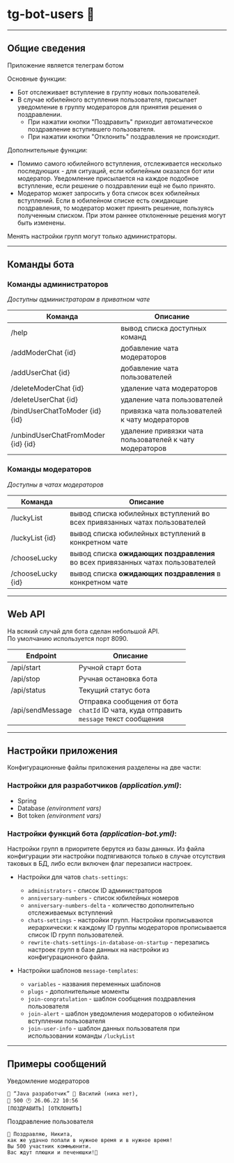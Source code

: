 # tg-bot-users 🤖

---
## Общие сведения
Приложение является телеграм ботом


Основные функции:
  * Бот отслеживает вступление в группу новых пользователей.
  * В случае юбилейного вступления пользователя, присылает уведомление в группу модераторов для принятия решения о поздравлении.
    * При нажатии кнопки "Поздравить" приходит автоматическое поздравление вступившего пользователя.
    * При нажатии кнопки "Отклонить" поздравления не происходит.


Дополнительные функции:
  * Помимо самого юбилейного вступления, отслеживается несколько последующих - для ситуаций, если юбилейным оказался бот или модератор. Уведомление присылается на каждое подобное вступление, если решение о поздравлении ещё не было принято.
  * Модератор может запросить у бота список всех юбилейных вступлений. Если в юбилейном списке есть ожидающие поздравления, то модератор может принять решение, пользуясь полученным списком. При этом раннее отклоненные решения могут быть изменены. 


Менять настройки групп могут только администраторы.


---
## Команды бота

### Команды администраторов
_Доступны администраторам в приватном чате_

| Команда                            | Описание                                                |
|------------------------------------|---------------------------------------------------------|
| /help                              | вывод списка доступных команд                           |
| /addModerChat {id}                 | добавление чата модераторов                             |
| /addUserChat {id}                  | добавление чата пользователей                           |
| /deleteModerChat {id}              | удаление чата модераторов                               |
| /deleteUserChat {id}               | удаление чата пользователей                             |
| /bindUserChatToModer {id} {id}     | привязка чата пользователей к чату модераторов          |
| /unbindUserChatFromModer {id} {id} | удаление привязки чата пользователей к чату модераторов |


### Команды модераторов
_Доступны в чатах модераторов_

| Команда             | Описание                                                                        |
|---------------------|---------------------------------------------------------------------------------|
| /luckyList          | вывод списка юбилейных вступлений во всех привязанных чатах пользователей       |
| /luckyList {id}     | вывод списка юбилейных вступлений в конкретном чате                             |
| /chooseLucky        | вывод списка **ожидающих поздравления** во всех привязанных чатах пользователей |
| /chooseLucky {id}   | вывод списка **ожидающих поздравления** в конкретном чате                       |


---
## Web API
На всякий случай для бота сделан небольшой API.<br/>По умолчанию используется порт 8090.

| Endpoint         | Описание                                                                                        |
|------------------|-------------------------------------------------------------------------------------------------|
| /api/start       | Ручной старт бота                                                                               |
| /api/stop        | Ручная остановка бота                                                                           |
| /api/status      | Текущий статус бота                                                                             |
| /api/sendMessage | Отправка сообщения от бота<br/> `chatId` ID чата, куда отправить<br/> `message` текст сообщения |


---
## Настройки приложения

Конфигурационные файлы приложения разделены на две части:
### Настройки для разработчиков _(application.yml)_:
  * Spring
  * Database _(environment vars)_
  * Bot token _(environment vars)_


### Настройки функций бота _(application-bot.yml)_:
Настройки групп в приоритете берутся из базы данных. Из файла конфигурации эти настройки подтягиваются только в случае отсутствия таковых в БД, либо если включен флаг перезаписи настроек.

  * Настройки для чатов `chats-settings`:
    * `administrators` - список ID администраторов
    * `anniversary-numbers` - список юбилейных номеров
    * `anniversary-numbers-delta` - количество дополнительно отслеживаемых вступлений
    * `chats-settings` - настройки групп. Настройки прописываются иерархически: к каждому ID группы модераторов прописывается список ID групп пользователей.
    * `rewrite-chats-settings-in-database-on-startup` - перезапись настроек групп в базе данных на настройки из конфигурационного файла.


  * Настройки шаблонов `message-templates`:
    * `variables` - названия переменных шаблонов
    * `plugs` - дополнительные моменты
    * `join-congratulation` - шаблон сообщения поздравления пользователя
    * `join-alert` - шаблон уведомления модераторов о юбилейном вступлении пользователя
    * `join-user-info` - шаблон данных пользователя при использовании команды `/luckyList`


---
## Примеры сообщений

Уведомление модераторов

    🎉 “Java разработчик” 👤 Василий (ника нет),
    🔢 500 🕐 26.06.22 10:56
    [ПОЗДРАВИТЬ] [ОТКЛОНИТЬ]

Поздравление пользователя

    🎉 Поздравляю, Никита,
    как же удачно попали в нужное время и в нужное время!
    Вы 500 участник коммьюнити.
    Вас ждут плюшки и печенюшки!🎉
